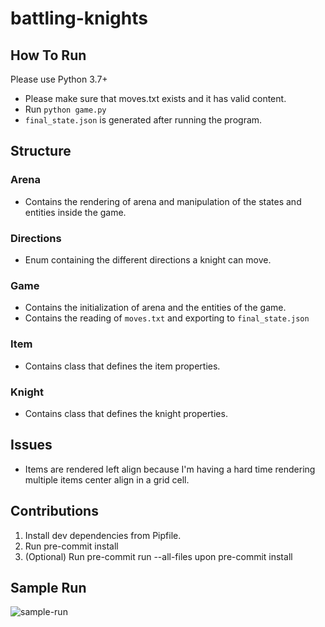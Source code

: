 # battling-knights

## How To Run
Please use Python 3.7+

* Please make sure that moves.txt exists and it has valid content.
* Run `python game.py`
* `final_state.json` is generated after running the program.

## Structure
### Arena
* Contains the rendering of arena and manipulation of the states and entities inside the game.
### Directions
* Enum containing the different directions a knight can move.
### Game
* Contains the initialization of arena and the entities of the game.
* Contains the reading of `moves.txt` and exporting to `final_state.json`
### Item
* Contains class that defines the item properties.
### Knight
* Contains class that defines the knight properties.

## Issues
* Items are rendered left align because I'm having a hard time rendering multiple items center align in a grid cell.

## Contributions
1. Install dev dependencies from Pipfile.
2. Run pre-commit install
3. (Optional) Run pre-commit run --all-files upon pre-commit install

## Sample Run
![sample-run](https://user-images.githubusercontent.com/18252435/179400696-0f23bc6e-e197-45c1-ae3c-6b74571190e2.png)
